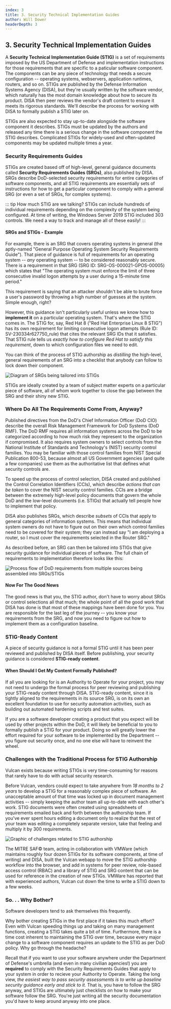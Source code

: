 ```yaml
---
index: 3
title: 3. Security Technical Implementation Guides
author: Will Dower
headerDepth: 3
---
```


## 3. Security Technical Implementation Guides

A **Security Technical Implementation Guide (STIG)** is a set of requirements imposed by the US Department of Defense and implementation instructions for those requirements that are specific to a paticular software component. The components can be any piece of technology that needs a secure configuration -- operating systems, webservers, application runtimes, routers, and so on. STIGs are published by the Defense Information Systems Agency (DISA), but they're usually written by the software vendor, which naturally has the most domain knowledge about how to secure its product. DISA then peer reviews the vendor's draft content to ensure it meets its rigorous standards. We'll describe the process for working with DISA to formally publish a STIG later on.

STIGs are also expected to stay up-to-date alongside the software component it describes. STIGs must be updated by the authors and released any time there is a serious change in the software component the STIG describes. Complicated STIGs for widely-used and often-updated components may be updated multiple times a year.

### Security Requirements Guides

STIGs are created based off of high-level, general guidance documents called **Security Requirements Guides (SRGs)**, also published by DISA. SRGs describe DoD-selected security requirements for entire categories of software components, and all STIG requirements are essentially sets of instructions for how to get a particular component to comply with a general SRG (or even a set of SRGs, for complex systems).

::: tip How much STIG are we talking?
STIGs can include hundreds of individual requirements depending on the complexity of the system being configured. At time of writing, the Windows Server 2019 STIG included 303 controls. We need a way to track and manage all of these easily!
:::

#### SRGs and STIGs - Example

For example, there is an SRG that covers operating systems in general (the aptly-named "General Purpose Operating System Security Requirements Guide"). That piece of guidance is full of requirements for an operating system -- *any* operating system -- to be considered reasonably secure. There is a requirement in that SRG (SRG ID: SRG-OS-000021-GPOS-00005) which states that "The operating system must enforce the limit of three consecutive invalid logon attempts by a user during a 15-minute time period."

This requirement is saying that an attacker shouldn't be able to brute force a user's password by throwing a high number of guesses at the system. Simple enough, right?

However, this guidance isn't particularly useful unless we know how to **implement it** on a particular operating system. That's where the STIG comes in. The STIG for, say, Red Hat 8 ("Red Hat Enterprise Linux 8 STIG") has its own requirement for limiting consecutive logon attempts (Rule ID: SV-230334r627750_rule) that cites the relevant SRG IDs that it satisfies. That STIG rule tells us *exactly how to configure Red Hat to satisfy this requirement*, down to which configuration files we need to edit.

You can think of the process of STIG authorship as *distilling* the high-level, general requirements of an SRG into a checklist that anybody can follow to lock down their component.

![Diagram of SRGs being tailored into STIGs](../../assets/img/SRGvsSTIG.png)

STIGs are ideally created by a team of subject matter experts on a particular piece of software, all of whom work together to close the gap between the SRG and their shiny new STIG.

### Where Do All The Requirements Come From, Anyway?

Published directives from the DoD's Chief Information Officer (DoD CIO) describe the overall Risk Management Framework for DoD Systems (DoD RMF). The DoD RMF requires all information systems across the DoD to be categorized according to how much risk they represent to the organization if compromised. It also requires system owners to select controls from the National Institute of Standards and Technology's (NIST) security control families. You may be familiar with those control families from NIST Special Publication 800-53, because almost all US Government agencies (and quite a few companies) use them as the authoritative list that defines what security controls are.

To speed up the process of control selection, DISA created and published the Control Correlation Identifiers (CCIs), which describe *actions that can be taken* to cover the NIST security control families. CCIs are a bridge between the extremely high-level policy  documents that govern the whole DoD and the low-level documents (i.e. STIGs) that actually tell people how to implement that policy.

DISA also publishes SRGs, which describe *subsets* of CCIs that apply to general categories of information systems. This means that individual system owners do not have to figure out on their own which control families need to be covered for their system; they can instead say "I am deploying a router, so I must cover the requirements selected in the Router SRG."

As described before, an SRG can then be tailored into STIGs that give security guidance for individual pieces of software. The full chain of requirements to implementation therefore looks like this:

![Process flow of DoD requirements from multiple sources being assembled into SRGs/STIGs](../../assets/img/STIGSources.png)

#### Now For The Good News

The good news is that you, the STIG author, don't have to worry about SRGs or control selections all that much; the whole point of all the good work that DISA has done is that most of these mappings have been done for you. You are responsible for the last leg of the journey -- you know your requirements from the SRG, and now you need to figure out how to implement them as a configuration baseline.

### STIG-Ready Content

A piece of security guidance is not a formal STIG until it has been peer reviewed and published by DISA itself. Before publishing, your security guidance is considered **STIG-ready content**.

#### When Should I Get My Content Formally Published?

If all you are looking for is an Authority to Operate for your project, you may not need to undergo the formal process for peer reviewing and publishing your STIG-ready content through DISA. STIG-ready content, since it is tightly aligned to the requirements in its source SRG, is on its own an excellent foundation to use for security automation activities, such as building out automated hardening scripts and test suites.

If you are a software developer creating a product that you expect will be used by other projects within the DoD, it will likely be beneficial to you to formally publish a STIG for your product. Doing so will greatly lower the effort required for your software to be implemented by the Department -- you figure out security once, and no one else will have to reinvent the wheel.

### Challenges with the Traditional Process for STIG Authorship

Vulcan exists because writing STIGs is very time-consuming for reasons that rarely have to do with actual security research.

Before Vulcan, vendors could expect to take anywhere from *18 months to 2 years* to develop a STIG for a reasonably complex piece of software. An unacceptable amount of that time was locked up in document management activities -- simply keeping the author team all up-to-date with each other's work. STIG documents were often created using spreadsheets of requirements emailed back and forth between the authorship team. If you've ever spent hours editing a document only to realize that the rest of your team was editing a completely separate version, take that feeling and multiply it by 300 requirements.

![Graphic of challenges related to STIG authorship](../../assets/img/VMWareSTIGChallenges.png)

The MITRE SAF© team, acting in collaboration with VMWare (which maintains roughly four dozen STIGs for its software components, at time of writing) and DISA, built the Vulcan webapp to move the STIG authorship workflow into the browser, and add in systems for peer review, role-based access control (RBAC) and a library of STIG and SRG content that can be used for reference in the creation of new STIGs. VMWare has reported that with experienced authors, Vulcan cut down the time to write a STIG down to a few weeks.

### So. . . Why Bother?

Software developers tend to ask themselves this frequently.

Why bother creating STIGs in the first place if it takes this much effort? Even with Vulcan speeding things up and taking on many management functions, creating a STIG takes quite a bit of time. Furthermore, there is a time cost inherent to maintaining the STIG over time, because every major change to a software component requires an update to the STIG as per DoD policy. Why go through the headache?

Recall that if you want to use your software anywhere under the Department of Defense's umbrella (and even in many civilian agencies!) you are **required** to comply with the Security Requirements Guides that apply to your system in order to recieve your Authority to Operate. Taking the long view, *the easiest way to pass security assessments is to write up baseline security guidance early and stick to it.* That is, you have to follow the SRG anyway, and STIGs are ultimately just checklists on how to make your software follow the SRG. You're just writing all the security documentation you'd have to keep around anyway into one place.

